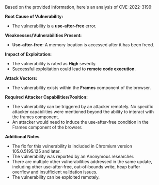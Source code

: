 Based on the provided information, here's an analysis of CVE-2022-3199:

**Root Cause of Vulnerability:**
- The vulnerability is a **use-after-free** error.

**Weaknesses/Vulnerabilities Present:**
- **Use-after-free:** A memory location is accessed after it has been freed.

**Impact of Exploitation:**
-  The vulnerability is rated as **High** severity.
- Successful exploitation could lead to **remote code execution**.

**Attack Vectors:**
- The vulnerability exists within the **Frames** component of the browser.

**Required Attacker Capabilities/Position:**
- The vulnerability can be triggered by an attacker remotely. No specific attacker capabilities were mentioned beyond the ability to interact with the frames component.
- An attacker would need to induce the use-after-free condition in the Frames component of the browser.

**Additional Notes**

- The fix for this vulnerability is included in Chromium version 105.0.5195.125 and later.
- The vulnerability was reported by an Anonymous researcher.
- There are multiple other vulnerabilities addressed in the same update, including other use-after-free, out-of-bounds write, heap buffer overflow and insufficient validation issues.
- The vulnerability can be exploited remotely.